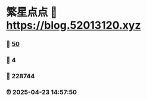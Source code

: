 # 繁星点点 :link: https://blog.52013120.xyz 
### :page_facing_up: [50](https://blog.52013120.xyz/tag.html) 
### :speech_balloon: 4 
### :hibiscus: 228744 
### :alarm_clock: 2025-04-23 14:57:50 
